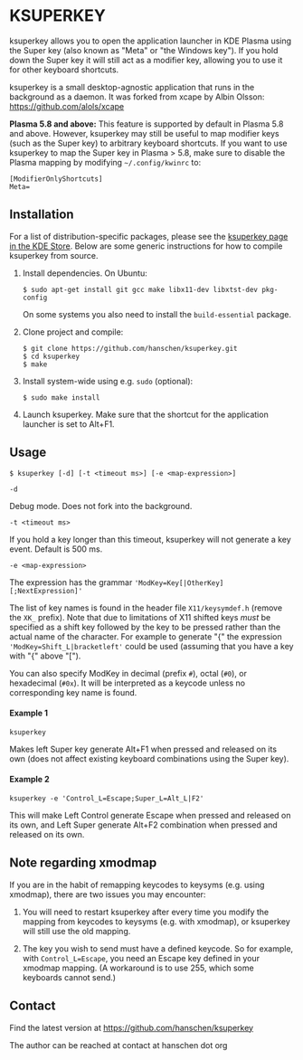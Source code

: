 KSUPERKEY
=========

ksuperkey allows you to open the application launcher in KDE Plasma using the
Super key (also known as "Meta" or "the Windows key").
If you hold down the Super key it will still act as a modifier key, allowing
you to use it for other keyboard shortcuts.

ksuperkey is a small desktop-agnostic application that runs in the background
as a daemon. It was forked from xcape by Albin Olsson:
https://github.com/alols/xcape

**Plasma 5.8 and above:**
This feature is supported by default in Plasma 5.8 and above.
However, ksuperkey may still be useful to map modifier keys (such as the Super
key) to arbitrary keyboard shortcuts.
If you want to use ksuperkey to map the Super key in Plasma > 5.8, make sure to
disable the Plasma mapping by modifying `~/.config/kwinrc` to:

```
[ModifierOnlyShortcuts]
Meta=
```


Installation
------------

For a list of distribution-specific packages, please see the
[ksuperkey page in the KDE Store](https://store.kde.org/p/1081256/).
Below are some generic instructions for how to compile ksuperkey from source.

1. Install dependencies. On Ubuntu:

    ```
    $ sudo apt-get install git gcc make libx11-dev libxtst-dev pkg-config
    ```

    On some systems you also need to install the `build-essential` package.

2. Clone project and compile:

    ```
    $ git clone https://github.com/hanschen/ksuperkey.git
    $ cd ksuperkey
    $ make
    ```

3. Install system-wide using e.g. `sudo` (optional):

    ```
    $ sudo make install
    ```

4. Launch ksuperkey. Make sure that the shortcut for the application launcher
   is set to Alt+F1.


Usage
-----

    $ ksuperkey [-d] [-t <timeout ms>] [-e <map-expression>]

`-d`

Debug mode. Does not fork into the background.

`-t <timeout ms>`

If you hold a key longer than this timeout, ksuperkey will not generate a key
event. Default is 500 ms.

`-e <map-expression>`

The expression has the grammar `'ModKey=Key[|OtherKey][;NextExpression]'`

The list of key names is found in the header file `X11/keysymdef.h` (remove
the `XK_` prefix). Note that due to limitations of X11 shifted keys *must*
be specified as a shift key followed by the key to be pressed rather than
the actual name of the character. For example to generate "{" the
expression `'ModKey=Shift_L|bracketleft'` could be used (assuming that you
have a key with "{" above "[").

You can also specify ModKey in decimal (prefix `#`), octal (`#0`), or
hexadecimal (`#0x`). It will be interpreted as a keycode unless no corresponding
key name is found.


#### Example 1

    ksuperkey

Makes left Super key generate Alt+F1 when pressed and released on its own (does 
not affect existing keyboard combinations using the Super key).


#### Example 2

    ksuperkey -e 'Control_L=Escape;Super_L=Alt_L|F2'

This will make Left Control generate Escape when pressed and released on
its own, and Left Super generate Alt+F2 combination when pressed and
released on its own.


Note regarding xmodmap
----------------------

If you are in the habit of remapping keycodes to keysyms (e.g. using xmodmap),
there are two issues you may encounter:

1) You will need to restart ksuperkey after every time you modify the mapping 
   from keycodes to keysyms (e.g. with xmodmap), or ksuperkey will still use 
   the old mapping.
   
2) The key you wish to send must have a defined keycode. So for example, with
   `Control_L=Escape`, you need an Escape key defined in your xmodmap mapping. 
   (A workaround is to use 255, which some keyboards cannot send.)


Contact
-------

Find the latest version at
https://github.com/hanschen/ksuperkey

The author can be reached at
contact at hanschen dot org
